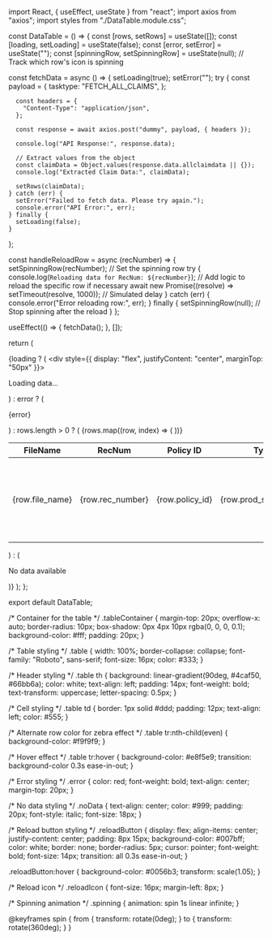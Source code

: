 import React, { useEffect, useState } from "react";
import axios from "axios";
import styles from "./DataTable.module.css";

const DataTable = () => {
  const [rows, setRows] = useState([]);
  const [loading, setLoading] = useState(false);
  const [error, setError] = useState("");
  const [spinningRow, setSpinningRow] = useState(null); // Track which row's icon is spinning

  const fetchData = async () => {
    setLoading(true);
    setError("");
    try {
      const payload = {
        tasktype: "FETCH_ALL_CLAIMS",
      };

      const headers = {
        "Content-Type": "application/json",
      };

      const response = await axios.post("dummy", payload, { headers });

      console.log("API Response:", response.data);

      // Extract values from the object
      const claimData = Object.values(response.data.allclaimdata || {});
      console.log("Extracted Claim Data:", claimData);

      setRows(claimData);
    } catch (err) {
      setError("Failed to fetch data. Please try again.");
      console.error("API Error:", err);
    } finally {
      setLoading(false);
    }
  };

  const handleReloadRow = async (recNumber) => {
    setSpinningRow(recNumber); // Set the spinning row
    try {
      console.log(`Reloading data for RecNum: ${recNumber}`);
      // Add logic to reload the specific row if necessary
      await new Promise((resolve) => setTimeout(resolve, 1000)); // Simulated delay
    } catch (err) {
      console.error("Error reloading row:", err);
    } finally {
      setSpinningRow(null); // Stop spinning after the reload
    }
  };

  useEffect(() => {
    fetchData();
  }, []);

  return (
    <div className={styles.tableContainer}>
      {loading ? (
        <div style={{ display: "flex", justifyContent: "center", marginTop: "50px" }}>
          <p>Loading data...</p>
        </div>
      ) : error ? (
        <p className={styles.error}>{error}</p>
      ) : rows.length > 0 ? (
        <table className={styles.table}>
          <thead>
            <tr>
              <th>FileName</th>
              <th>RecNum</th>
              <th>Policy ID</th>
              <th>Type</th>
              <th>Summary</th>
              <th>Status</th>
              <th>Actions</th>
            </tr>
          </thead>
          <tbody>
            {rows.map((row, index) => (
              <tr key={index}>
                <td>{row.file_name}</td>
                <td>{row.rec_number}</td>
                <td>{row.policy_id}</td>
                <td>{row.prod_sheet_type}</td>
                <td>{row.summary}</td>
                <td>{row.status || "Pending"}</td>
                <td>
                  <button
                    className={styles.reloadButton}
                    onClick={() => handleReloadRow(row.rec_number)}
                  >
                    {spinningRow === row.rec_number ? (
                      <i className={`${styles.reloadIcon} ${styles.spinning}`}>&#x21bb;</i>
                    ) : (
                      <span>Reload</span>
                    )}
                  </button>
                </td>
              </tr>
            ))}
          </tbody>
        </table>
      ) : (
        <p className={styles.noData}>No data available</p>
      )}
    </div>
  );
};

export default DataTable;



/* Container for the table */
.tableContainer {
  margin-top: 20px;
  overflow-x: auto;
  border-radius: 10px;
  box-shadow: 0px 4px 10px rgba(0, 0, 0, 0.1);
  background-color: #fff;
  padding: 20px;
}

/* Table styling */
.table {
  width: 100%;
  border-collapse: collapse;
  font-family: "Roboto", sans-serif;
  font-size: 16px;
  color: #333;
}

/* Header styling */
.table th {
  background: linear-gradient(90deg, #4caf50, #66bb6a);
  color: white;
  text-align: left;
  padding: 14px;
  font-weight: bold;
  text-transform: uppercase;
  letter-spacing: 0.5px;
}

/* Cell styling */
.table td {
  border: 1px solid #ddd;
  padding: 12px;
  text-align: left;
  color: #555;
}

/* Alternate row color for zebra effect */
.table tr:nth-child(even) {
  background-color: #f9f9f9;
}

/* Hover effect */
.table tr:hover {
  background-color: #e8f5e9;
  transition: background-color 0.3s ease-in-out;
}

/* Error styling */
.error {
  color: red;
  font-weight: bold;
  text-align: center;
  margin-top: 20px;
}

/* No data styling */
.noData {
  text-align: center;
  color: #999;
  padding: 20px;
  font-style: italic;
  font-size: 18px;
}

/* Reload button styling */
.reloadButton {
  display: flex;
  align-items: center;
  justify-content: center;
  padding: 8px 15px;
  background-color: #007bff;
  color: white;
  border: none;
  border-radius: 5px;
  cursor: pointer;
  font-weight: bold;
  font-size: 14px;
  transition: all 0.3s ease-in-out;
}

.reloadButton:hover {
  background-color: #0056b3;
  transform: scale(1.05);
}

/* Reload icon */
.reloadIcon {
  font-size: 16px;
  margin-left: 8px;
}

/* Spinning animation */
.spinning {
  animation: spin 1s linear infinite;
}

@keyframes spin {
  from {
    transform: rotate(0deg);
  }
  to {
    transform: rotate(360deg);
  }
}
